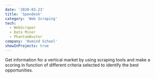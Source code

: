 ```yaml
---
date: '2020-03-23'
title: 'Spendesk'
category: 'Web Scraping'
tech:
  - WebScraper
  - Data Miner
  - PhantomBuster
company: 'Humind School'
showInProjects: true
---
```


Get information for a vertical market by using scraping tools and make a scoring in function of different criteria selected to identify the best opportunities.
